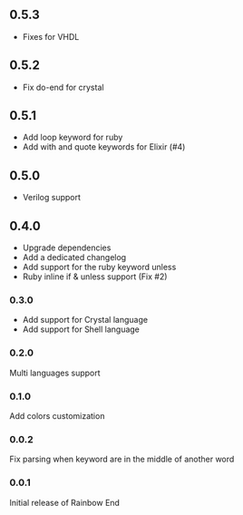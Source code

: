 ## 0.5.3

* Fixes for VHDL

## 0.5.2

* Fix do-end for crystal

## 0.5.1

* Add loop keyword for ruby
* Add with and quote keywords for Elixir (#4)

## 0.5.0

* Verilog support

## 0.4.0

* Upgrade dependencies
* Add a dedicated changelog
* Add support for the ruby keyword unless
* Ruby inline if & unless support (Fix #2)

### 0.3.0

* Add support for Crystal language
* Add support for Shell language

### 0.2.0

Multi languages support

### 0.1.0

Add colors customization

### 0.0.2

Fix parsing when keyword are in the middle of another word

### 0.0.1

Initial release of Rainbow End
